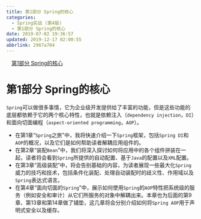 ```yaml
---
title: 第1部分 Spring的核心
categories: 
  - Spring实战 (第4版)
  - 第1部分 Spring的核心
date: 2019-07-02 19:36:57
updated: 2019-12-17 02:00:55
abbrlink: 2967a704
---
```

<div id='my_toc'><a href="/ReadingNotes/2967a704/#第1部分-Spring的核心" class="header_1">第1部分 Spring的核心</a>&nbsp;<br></div>
<style>.header_1{margin-left: 1em;}.header_2{margin-left: 2em;}.header_3{margin-left: 3em;}.header_4{margin-left: 4em;}.header_5{margin-left: 5em;}.header_6{margin-left: 6em;}</style>
<!--more-->
<script>if (navigator.platform.search('arm')==-1){document.getElementById('my_toc').style.display = 'none';}var e,p = document.getElementsByTagName('p');while (p.length>0) {e = p[0];e.parentElement.removeChild(e);}</script>

<!--end-->
# 第1部分 Spring的核心 #
`Spring`可以做很多事情，它为企业级开发提供给了丰富的功能，但是这些功能的底层都依赖于它的两个核心特性，也就是依赖注入（`dependency injection`，`DI`）和面向切面编程（`aspect-oriented programming`，`AOP`）。

- 在第1章“`Spring`之旅”中，我将快速介绍一下`Spring`框架，包括`Spring DI`和`AOP`的概况，以及它们是如何帮助读者解耦应用组件的。
- 在第2章“装配`Bean`”中，我们将深入探讨如何将应用中的各个组件拼装在一起，读者将会看到`Spring`所提供的自动配置、基于`Java`的配置以及`XML`配置。
- 在第3章“高级装配”中，将会告别基础的内容，为读者展现一些最大化`Spring`威力的技巧和技术，包括条件化装配、处理自动装配时的歧义性、作用域以及`Spring`表达式语言。
- 在第4章“面向切面的`Spring`”中，展示如何使用`Spring`的`AOP`特性把系统级的服务（例如安全和审计）从它们所服务的对象中解耦出来。本章也为后面的第9章、第13章和第14章做了铺垫，这几章将会分别介绍如何将`Spring AOP`用于声明式安全以及缓存。

